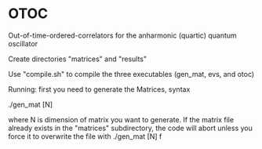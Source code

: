 # OTOC
Out-of-time-ordered-correlators for the anharmonic (quartic) quantum oscillator

Create directories "matrices" and "results"

Use "compile.sh" to compile the three executables (gen_mat, evs, and otoc)

Running: first you need to generate the Matrices, syntax

./gen_mat [N]

where N is dimension of matrix you want to generate. If the matrix file already exists in the "matrices" subdirectory, the code will abort unless you force it to overwrite the file with ./gen_mat [N] f

